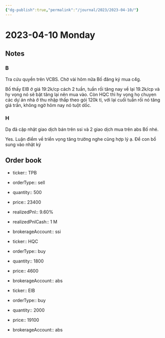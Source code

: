 ```yaml
---
{"dg-publish":true,"permalink":"/journal/2023/2023-04-10/"}
---
```


# 2023-04-10 Monday

## Notes

### B

Tra cứu quyền trên VCBS. Chờ vài hôm nữa Bố đăng ký mua c4g.

Bố thấy EIB ở giá 19:2k/cp cách 2 tuần, tuần rồi tăng nay về lại 19.2k/cp và hy vọng nó sẽ bật tăng lại nên mua vào.
Còn HQC thì hy vọng họ chuyen các dự án nhà ở thu nhập thấp theo gói 120k tỉ, với lại cuối tuần rồi nó tăng giá trần, không ngờ hôm nay nó tuột dốc.

### H

Dạ đã cập nhật giao dịch bán trên ssi và 2 giao dịch mua trên abs Bố nhé.

Yes. Luận điểm về triển vọng tăng trưởng nghe cũng hợp lý ạ. Để con bổ sung vào nhật ký

## Order book

- ticker:: TPB
- orderType:: sell
- quantity:: 500
- price:: 23400
- realizedPnl:: 9.60%
- realizedPnlCash:: 1 M
- brokerageAccount:: ssi

- ticker:: HQC
- orderType:: buy
- quantity:: 1800
- price:: 4600
- brokerageAccount:: abs

- ticker:: EIB
- orderType:: buy
- quantity:: 2000
- price:: 19100
- brokerageAccount:: abs